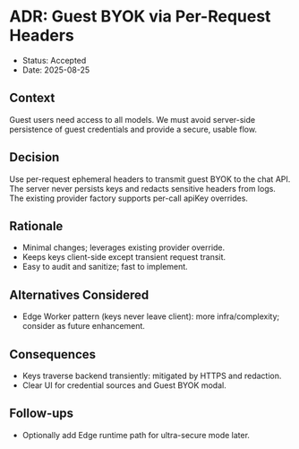 # ADR: Guest BYOK via Per-Request Headers

- Status: Accepted
- Date: 2025-08-25

## Context
Guest users need access to all models. We must avoid server-side persistence of guest credentials and provide a secure, usable flow.

## Decision
Use per-request ephemeral headers to transmit guest BYOK to the chat API. The server never persists keys and redacts sensitive headers from logs. The existing provider factory supports per-call apiKey overrides.

## Rationale
- Minimal changes; leverages existing provider override.
- Keeps keys client-side except transient request transit.
- Easy to audit and sanitize; fast to implement.

## Alternatives Considered
- Edge Worker pattern (keys never leave client): more infra/complexity; consider as future enhancement.

## Consequences
- Keys traverse backend transiently: mitigated by HTTPS and redaction.
- Clear UI for credential sources and Guest BYOK modal.

## Follow-ups
- Optionally add Edge runtime path for ultra-secure mode later.


